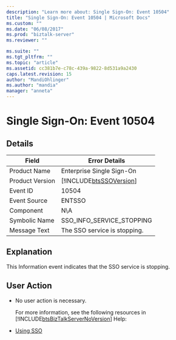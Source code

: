 ```yaml
---
description: "Learn more about: Single Sign-On: Event 10504"
title: "Single Sign-On: Event 10504 | Microsoft Docs"
ms.custom: ""
ms.date: "06/08/2017"
ms.prod: "biztalk-server"
ms.reviewer: ""

ms.suite: ""
ms.tgt_pltfrm: ""
ms.topic: "article"
ms.assetid: cc381b7e-c78c-439a-9822-8d531a9a2430
caps.latest.revision: 15
author: "MandiOhlinger"
ms.author: "mandia"
manager: "anneta"
---
```

# Single Sign-On: Event 10504
## Details  

| Field | Error Details |
|-----------------|------------------------------------------------------------|
|  Product Name   |                 Enterprise Single Sign-On                  |
| Product Version | [!INCLUDE[btsSSOVersion](../includes/btsssoversion-md.md)] |
|    Event ID     |                           10504                            |
|  Event Source   |                           ENTSSO                           |
|    Component    |                            N\A                             |
|  Symbolic Name  |                 SSO_INFO_SERVICE_STOPPING                  |
|  Message Text   |                The SSO service is stopping.                |

## Explanation  
 This Information event indicates that the SSO service is stopping.  

## User Action  

- No user action is necessary.  

  For more information, see the following resources in [!INCLUDE[btsBizTalkServerNoVersion](../includes/btsbiztalkservernoversion-md.md)] Help:  

- [Using SSO](../core/using-sso.md)
